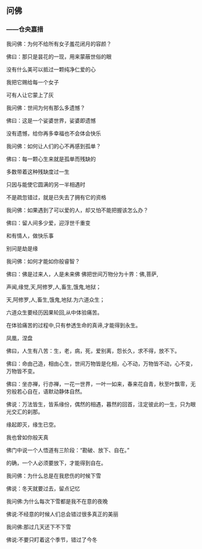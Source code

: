 ## 问佛

### ——仓央嘉措

我问佛：为何不给所有女子羞花闭月的容颜？

佛曰：那只是昙花的一现，用来蒙蔽世俗的眼

没有什么美可以抵过一颗纯净仁爱的心

我把它赐给每一个女子

可有人让它蒙上了灰

我问佛：世间为何有那么多遗憾？

佛曰：这是一个娑婆世界，娑婆即遗憾

没有遗憾，给你再多幸福也不会体会快乐

我问佛：如何让人们的心不再感到孤单？

佛曰：每一颗心生来就是孤单而残缺的

多数带着这种残缺度过一生

只因与能使它圆满的另一半相遇时

不是疏忽错过，就是已失去了拥有它的资格

我问佛：如果遇到了可以爱的人，却又怕不能把握该怎么办？

佛曰：留人间多少爱，迎浮世千重变

和有情人，做快乐事

别问是劫是缘

我问佛：如何才能如你般睿智？

佛曰：佛是过来人，人是未来佛 佛把世间万物分为十界：佛,菩萨,

声闻,缘觉,天,阿修罗,人,畜生,饿鬼,地狱；

天,阿修罗,人,畜生,饿鬼,地狱.为六道众生；

六道众生要经历因果轮回,从中体验痛苦。

在体验痛苦的过程中,只有参透生命的真谛,才能得到永生。

凤凰，涅盘

佛曰，人生有八苦：生，老，病，死，爱别离，怨长久，求不得，放不下。

佛曰：命由己造，相由心生，世间万物皆是化相，心不动，万物皆不动，心不变，万物皆不变。

佛曰：坐亦禅，行亦禅，一花一世界，一叶一如来，春来花自青，秋至叶飘零，无穷般若心自在，语默动静体自然。

佛说：万法皆生，皆系缘份，偶然的相遇，暮然的回首，注定彼此的一生，只为眼光交汇的刹那。

缘起即灭，缘生已空。

我也曾如你般天真

佛门中说一个人悟道有三阶段：“勘破、放下、自在。”

的确，一个人必须要放下，才能得到自在。

我问佛：为什么总是在我悲伤的时候下雪

佛说：冬天就要过去，留点记忆

我问佛:为什么每次下雪都是我不在意的夜晚  

佛说:不经意的时候人们总会错过很多真正的美丽

我问佛:那过几天还下不下雪

佛说:不要只盯着这个季节，错过了今冬
